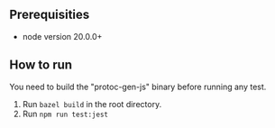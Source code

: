 ## Prerequisities

- node version 20.0.0+

## How to run

You need to build the "protoc-gen-js" binary before running any test.
1. Run `bazel build` in the root directory.
2. Run `npm run test:jest`